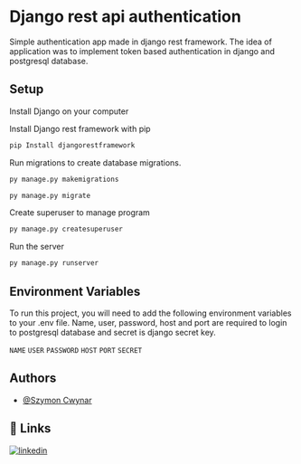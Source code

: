 
# Django rest api authentication

Simple authentication app made in django rest framework. The idea of application was to 
implement token based authentication in django and postgresql database.



## Setup

Install Django on your computer

Install Django rest framework with pip
```bash 
pip Install djangorestframework
```
Run migrations to create database migrations.
```bash 
py manage.py makemigrations
```
```bash 
py manage.py migrate
```
Create superuser to manage program
```bash
py manage.py createsuperuser
```
Run the server 
```bash
py manage.py runserver
```
## Environment Variables

To run this project, you will need to add the following environment variables to your .env file.
Name, user, password, host and port are required to login to postgresql database and secret is django
secret key.

`NAME`
`USER`
`PASSWORD`
`HOST`
`PORT`
`SECRET`

## Authors

- [@Szymon Cwynar](https://www.github.com/szymcwy)


## 🔗 Links
[![linkedin](https://img.shields.io/badge/linkedin-0A66C2?style=for-the-badge&logo=linkedin&logoColor=white)](https://www.linkedin.com/in/szymon-cwynar-b1b4b5232/)


